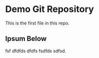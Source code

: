 # Demo Git Repository

This is the first file in this repo.

## Ipsum Below
fsf dfdfds dfdfs fsdfds sdfsd.